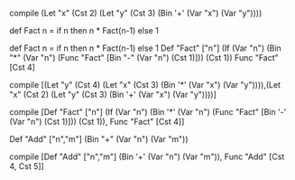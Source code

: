 compile (Let "x" (Cst 2) (Let "y" (Cst 3) (Bin '+' (Var "x") (Var "y"))))

def Fact n = if n then n * Fact(n-1) else 1

def Fact n = if n then n * Fact(n-1) else 1
Def "Fact" ["n"] (If (Var "n") (Bin "*" (Var "n") (Func "Fact" [Bin "-" (Var "n") (Cst 1)])) (Cst 1))
Func "Fact" [Cst 4]

 compile [(Let "y" (Cst 4) (Let "x" (Cst 3) (Bin '*' (Var "x") (Var "y")))),(Let "x" (Cst 2) (Let "y" (Cst 3) (Bin '+' (Var "x") (Var "y"))))]

 compile [Def "Fact" ["n"] (If (Var "n") (Bin '*' (Var "n") (Func "Fact" [Bin '-' (Var "n") (Cst 1)])) (Cst 1)), Func "Fact" [Cst 4]]

 Def "Add" ["n","m"] (Bin "+" (Var "n") (Var "m"))

 compile [Def "Add" ["n","m"] (Bin '+' (Var "n") (Var "m")), Func "Add" [Cst 4, Cst 5]]